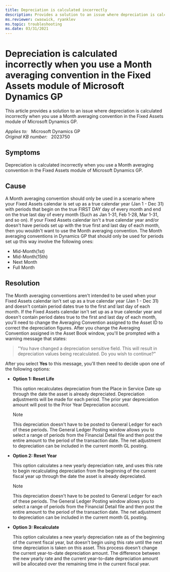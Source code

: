 ```yaml
---
title: Depreciation is calculated incorrectly
description: Provides a solution to an issue where depreciation is calculated incorrectly when you use a Month averaging convention in the Fixed Assets module of Microsoft Dynamics GP.
ms.reviewer: cwaswick, ryanklev
ms.topic: troubleshooting
ms.date: 03/31/2021
---
```

# Depreciation is calculated incorrectly when you use a Month averaging convention in the Fixed Assets module of Microsoft Dynamics GP

This article provides a solution to an issue where depreciation is calculated incorrectly when you use a Month averaging convention in the Fixed Assets module of Microsoft Dynamics GP.

_Applies to:_ &nbsp; Microsoft Dynamics GP  
_Original KB number:_ &nbsp; 2023750

## Symptoms

Depreciation is calculated incorrectly when you use a Month averaging convention in the Fixed Assets module of Microsoft Dynamics GP.

## Cause

A Month averaging convention should only be used in a scenario where your Fixed Assets calendar is set up as a true calendar year (Jan 1 - Dec 31) with periods that begin on the true FIRST DAY day of every month and end on the true last day of every month (Such as Jan 1-31, Feb 1-28, Mar 1-31, and so on). If your Fixed Assets calendar isn't a true calendar year and/or doesn't have periods set up with the true first and last day of each month, then you wouldn't want to use the Month averaging convention. The Month averaging conventions in Dynamics GP that should only be used for periods set up this way involve the following ones:

- Mid-Month(1st)
- Mid-Month(15th)
- Next Month
- Full Month

## Resolution

The Month averaging conventions aren't intended to be used when your Fixed Assets calendar isn't set up as a true calendar year (Jan 1 - Dec 31) and doesn't contain period dates true to the first and last day of each month. If the Fixed Assets calendar isn't set up as a true calendar year and doesn't contain period dates true to the first and last day of each month, you'll need to change the Averaging Convention assigned to the Asset ID to correct the depreciation figures. After you change the Averaging Convention assigned in the Asset Book window, you'll be prompted with a warning message that states:
> "You have changed a depreciation sensitive field. This will result in depreciation values being recalculated. Do you wish to continue?"

After you select **Yes** to this message, you'll then need to decide upon one of the following options:

- **Option 1: Reset Life**

    This option recalculates depreciation from the Place in Service Date up through the date the asset is already depreciated. Depreciation adjustments will be made for each period. The prior year depreciation amount will post to the Prior Year Depreciation account.

    > [!NOTE]
    > This depreciation doesn't have to be posted to General Ledger for each of these periods. The General Ledger Posting window allows you to select a range of periods from the Financial Detail file and then post the entire amount to the period of the transaction date. The net adjustment to depreciation can be included in the current month GL posting.

- **Option 2: Reset Year**  

    This option calculates a new yearly depreciation rate, and uses this rate to begin recalculating depreciation from the beginning of the current fiscal year up through the date the asset is already depreciated.

    > [!NOTE]
    > This depreciation doesn't have to be posted to General Ledger for each of these periods. The General Ledger Posting window allows you to select a range of periods from the Financial Detail file and then post the entire amount to the period of the transaction date. The net adjustment to depreciation can be included in the current month GL posting.

- **Option 3: Recalculate**

    This option calculates a new yearly depreciation rate as of the beginning of the current fiscal year, but doesn't begin using this rate until the next time depreciation is taken on this asset. This process doesn't change the current year-to-date depreciation amount. The difference between the new yearly rate and the current year-to-date depreciation amount will be allocated over the remaining time in the current fiscal year.
